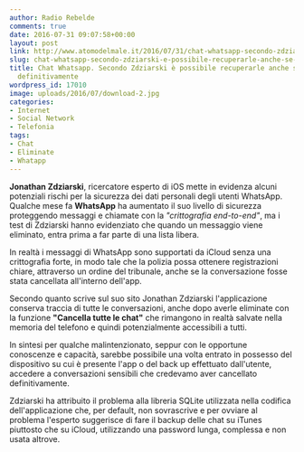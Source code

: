 ```yaml
---
author: Radio Rebelde
comments: true
date: 2016-07-31 09:07:58+00:00
layout: post
link: http://www.atomodelmale.it/2016/07/31/chat-whatsapp-secondo-zdziarski-e-possibile-recuperarle-anche-se-eliminate-definitivamente/
slug: chat-whatsapp-secondo-zdziarski-e-possibile-recuperarle-anche-se-eliminate-definitivamente
title: Chat Whatsapp. Secondo Zdziarski è possibile recuperarle anche se eliminate
  definitivamente
wordpress_id: 17010
image: uploads/2016/07/download-2.jpg
categories:
- Internet
- Social Network
- Telefonia
tags:
- Chat
- Eliminate
- Whatapp
---
```


**Jonathan Zdziarski**, ricercatore esperto di iOS mette in evidenza alcuni potenziali rischi per la sicurezza dei dati personali degli utenti WhatsApp.
Qualche mese fa **WhatsApp** ha aumentato il suo livello di sicurezza proteggendo messaggi e chiamate con la _"crittografia end-to-end"_, ma i test di Zdziarski hanno evidenziato che quando un messaggio viene eliminato, entra prima a far parte di una lista libera.

In realtà i messaggi di WhatsApp sono supportati da iCloud senza una crittografia forte, in modo tale che la polizia possa ottenere registrazioni chiare, attraverso un ordine del tribunale, anche se la conversazione fosse stata cancellata all'interno dell'app.

Secondo quanto scrive sul suo sito Jonathan Zdziarski l'applicazione conserva traccia di tutte le conversazioni, anche dopo averle eliminate con la funzione **"Cancella tutte le chat"** che rimangono in realtà salvate nella memoria del telefono e quindi potenzialmente accessibili a tutti.

In sintesi per qualche malintenzionato, seppur con le opportune conoscenze e capacità, sarebbe possibile una volta entrato in possesso del dispositivo su cui è presente l'app o del back up effettuato dall'utente, accedere a conversazioni sensibili che credevamo aver cancellato definitivamente.

Zdziarski ha attribuito il problema alla libreria SQLite utilizzata nella codifica dell'applicazione che, per default, non sovrascrive e per ovviare al problema l'esperto suggerisce di fare il backup delle chat su iTunes piuttosto che su iCloud, utilizzando una password lunga, complessa e non usata altrove.
